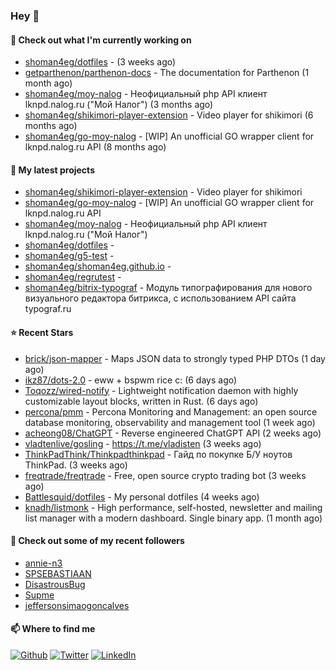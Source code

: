 ### Hey 👋

#### 👷 Check out what I'm currently working on

- [shoman4eg/dotfiles](https://github.com/shoman4eg/dotfiles) -  (3 weeks ago)
- [getparthenon/parthenon-docs](https://github.com/getparthenon/parthenon-docs) - The documentation for Parthenon (1 month ago)
- [shoman4eg/moy-nalog](https://github.com/shoman4eg/moy-nalog) - Неофициальный php API клиент lknpd.nalog.ru (&#34;Мой Налог&#34;)  (3 months ago)
- [shoman4eg/shikimori-player-extension](https://github.com/shoman4eg/shikimori-player-extension) - Video player for shikimori (6 months ago)
- [shoman4eg/go-moy-nalog](https://github.com/shoman4eg/go-moy-nalog) - [WIP] An unofficial GO wrapper client for lknpd.nalog.ru API  (8 months ago)

#### 🌱 My latest projects

- [shoman4eg/shikimori-player-extension](https://github.com/shoman4eg/shikimori-player-extension) - Video player for shikimori
- [shoman4eg/go-moy-nalog](https://github.com/shoman4eg/go-moy-nalog) - [WIP] An unofficial GO wrapper client for lknpd.nalog.ru API 
- [shoman4eg/moy-nalog](https://github.com/shoman4eg/moy-nalog) - Неофициальный php API клиент lknpd.nalog.ru (&#34;Мой Налог&#34;) 
- [shoman4eg/dotfiles](https://github.com/shoman4eg/dotfiles) - 
- [shoman4eg/g5-test](https://github.com/shoman4eg/g5-test) - 
- [shoman4eg/shoman4eg.github.io](https://github.com/shoman4eg/shoman4eg.github.io) - 
- [shoman4eg/regrutest](https://github.com/shoman4eg/regrutest) - 
- [shoman4eg/bitrix-typograf](https://github.com/shoman4eg/bitrix-typograf) - Модуль типографирования для нового визуального редактора битрикса, с использованием API сайта typograf.ru

#### ⭐ Recent Stars

- [brick/json-mapper](https://github.com/brick/json-mapper) - Maps JSON data to strongly typed PHP DTOs (1 day ago)
- [ikz87/dots-2.0](https://github.com/ikz87/dots-2.0) - eww &#43; bspwm rice c: (6 days ago)
- [Toqozz/wired-notify](https://github.com/Toqozz/wired-notify) - Lightweight notification daemon with highly customizable layout blocks, written in Rust. (6 days ago)
- [percona/pmm](https://github.com/percona/pmm) - Percona Monitoring and Management: an open source database monitoring, observability and management tool (1 week ago)
- [acheong08/ChatGPT](https://github.com/acheong08/ChatGPT) - Reverse engineered ChatGPT API (2 weeks ago)
- [vladtenlive/gosling](https://github.com/vladtenlive/gosling) - https://t.me/vladisten (3 weeks ago)
- [ThinkPadThink/Thinkpadthinkpad](https://github.com/ThinkPadThink/Thinkpadthinkpad) - Гайд по покупке Б/У ноутов ThinkPad. (3 weeks ago)
- [freqtrade/freqtrade](https://github.com/freqtrade/freqtrade) - Free, open source crypto trading bot (3 weeks ago)
- [Battlesquid/dotfiles](https://github.com/Battlesquid/dotfiles) - My personal dotfiles (4 weeks ago)
- [knadh/listmonk](https://github.com/knadh/listmonk) - High performance, self-hosted, newsletter and mailing list manager with a modern dashboard. Single binary app. (1 month ago)

#### 👯 Check out some of my recent followers

- [annie-n3](https://github.com/annie-n3)
- [SPSEBASTIAAN](https://github.com/SPSEBASTIAAN)
- [DisastrousBug](https://github.com/DisastrousBug)
- [Supme](https://github.com/Supme)
- [jeffersonsimaogoncalves](https://github.com/jeffersonsimaogoncalves)


#### 📫 Where to find me
<p>
<a href="https://github.com/shoman4eg" target="_blank"><img alt="Github" src="https://img.shields.io/badge/GitHub-%2312100E.svg?&style=for-the-badge&logo=Github&logoColor=white" /></a>
<a href="https://twitter.com/shoman4eg" target="_blank"><img alt="Twitter" src="https://img.shields.io/badge/twitter-%231DA1F2.svg?&style=for-the-badge&logo=twitter&logoColor=white" /></a>
<a href="https://www.linkedin.com/in/artemdubinin/" target="_blank"><img alt="LinkedIn" src="https://img.shields.io/badge/linkedin-%230077B5.svg?&style=for-the-badge&logo=linkedin&logoColor=white" /></a>
</p>
